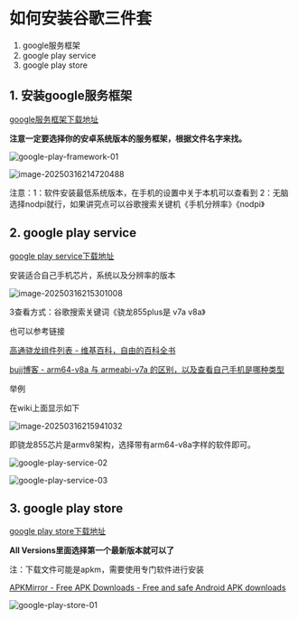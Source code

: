 # 如何安装谷歌三件套
1. google服务框架
2. google play service
3. google play store  

## 1. 安装google服务框架

[google服务框架下载地址](https://www.apkmirror.com/apk/google-inc/google-services-framework/)

**注意一定要选择你的安卓系统版本的服务框架，根据文件名字来找。**

![google-play-framework-01](README.assets/google-play-framework-01.png)

![image-20250316214720488](README.assets/image-20250316214720488.png)

注意：1：软件安装最低系统版本，在手机的设置中关于本机可以查看到
2：无脑选择nodpi就行，如果讲究点可以谷歌搜索关键机《手机分辨率》《nodpi》


## 2. google play service

[google play service下载地址](https://www.apkmirror.com/apk/google-inc/google-play-services/)

安装适合自己手机芯片，系统以及分辨率的版本

![image-20250316215301008](README.assets/image-20250316215301008.png)

3查看方式：谷歌搜索关键词《骁龙855plus是 v7a v8a》

也可以参考链接

[高通骁龙组件列表 - 维基百科，自由的百科全书](https://zh.wikipedia.org/wiki/高通驍龍元件列表#骁龙855/855_Plus/8cx/SQ1/8cx_Gen2/860)

[bujj博客 - arm64-v8a 与 armeabi-v7a 的区别，以及查看自己手机是哪种类型](https://www.bujj.org/index.php/2024/02/23/589/)

举例

在wiki上面显示如下

![image-20250316215941032](README.assets/image-20250316215941032.png)

即骁龙855芯片是armv8架构，选择带有arm64-v8a字样的软件即可。

![google-play-service-02](README.assets/google-play-service-02.png)

![google-play-service-03](README.assets/google-play-service-03.png)

## 3. google play store

[google play store下载地址](https://www.apkmirror.com/apk/google-inc/google-play-store/)

**All Versions里面选择第一个最新版本就可以了**

注：下载文件可能是apkm，需要使用专门软件进行安装

[APKMirror - Free APK Downloads - Free and safe Android APK downloads](https://www.apkmirror.com/)

![google-play-store-01](README.assets/google-play-store-01.png)
